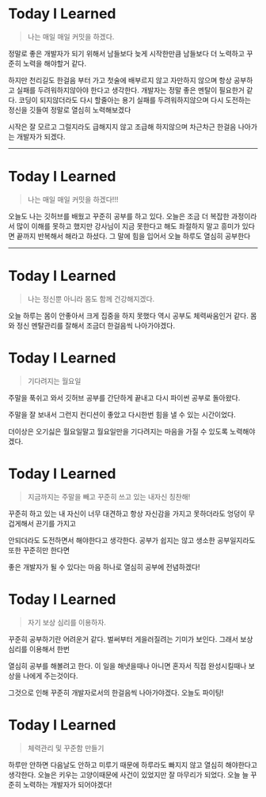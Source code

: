 # Today I Learned

> 나는 매일 매일 커밋을 하겠다. 

정말로 좋은 개발자가 되기 위해서 남들보다 늦게 시작한만큼 남들보다 더 노력하고 꾸준히 노력을 해야할거 같다.

하지만 천리길도 한걸음 부터 가고 첫술에 배부르지 않고 자만하지 않으며 항상 공부하고 실패를 두려워하지않아야 한다고 생각한다. 개발자는 정말 좋은 멘탈이 필요한거 같다. 코딩이 되지않더라도 다시 할줄아는 용기 실패를 두려워하지않으며 다시 도전하는 정신을 깃들여 정말로 열심히 노력해보겠다

시작은 잘 모르고 그럴지라도 급해지지 않고 조급해 하지않으며 차근차근 한걸음 나아가는 개발자가 되겠다.

----------------------------------------------------------------
# Today I Learned

> 나는 매일 매일 커밋을 하겠다!!!

오늘도 나는 깃허브를 배웠고 꾸준히 공부를 하고 있다.
오늘은 조금 더 복잡한 과정이라서 많이 이해를 못하고 했지만 강사님이 지금 못한다고 해도 좌절하지 말고 흥미가 있다면 끝까지 반복해서 해라고 하셨다. 그 말에 힘을 입어서 오늘 하루도 열심히 공부한다

----------------------------------------------------------------
# Today I Learned

> 나는 정신뿐 아니라 몸도 함께 건강해지겠다.

오늘 하루는 몸이 안좋아서 크게 집중을 하지 못했다 역시 공부도 체력싸움인거 같다. 몸와 정신 멘탈관리를 잘해서 조금더 한걸음씩 나아가야겠다.



# Today I Learned

> 기다려지는 월요일

주말을 푹쉬고 와서 깃허브 공부를 간단하게 끝내고 다시 파이썬 공부로 돌아왔다.

주말을 잘 보내서 그런지 컨디션이 좋았고 다시한번 힘을 낼 수 있는 시간이었다.

더이상은 오기싫은 월요일말고 월요일만을 기다려지는 마음을 가질 수 있도록 노력해야겠다.



# Today I Learned

> 지금까지는 주말을 빼고 꾸준히 쓰고 있는 내자신 칭찬해!

꾸준히 하고 있는 내 자신이 너무 대견하고 항상 자신감을 가지고 못하더라도 엉덩이 무겁게해서 끈기를 가지고

안되더라도 도전하면서 해야한다고 생각한다. 공부가 쉽지는 않고 생소한 공부일지라도 또한 꾸준히만 한다면

좋은 개발자가 될 수 있다는 마음 하나로 열심히 공부에 전념하겠다!



# Today I Learned

> 자기 보상 심리를 이용하자.

꾸준히 공부하기란 어려운거 같다. 벌써부터 게을러질려는 기미가 보인다. 그래서 보상심리를 이용해서 한번

열심히 공부를 해볼려고 한다. 이 일을 해냇을때나 아니면 혼자서 직접 완성시킬때나 보상을 나에게 주는것이다.

그것으로 인해 꾸준히 개발자로서의 한걸음씩 나아가야겠다. 오늘도 파이팅!



# Today I Learned

>  체력관리 및 꾸준함 만들기

하루만 안하면 다음날도 안하고 미루기 때문에 하루라도 빠지지 않고 열심히 해야한다고 생각한다. 오늘은 키우는 고양이때문에 사건이 있었지만 잘 마무리가 되었다. 오늘 늘 꾸준히 노력하는 개발자가 되어야겠다!
